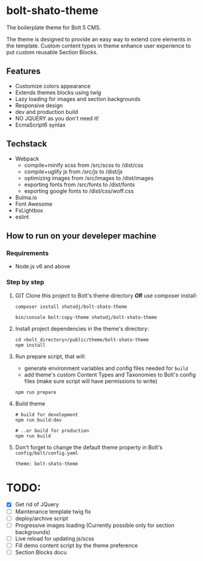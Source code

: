 # bolt-shato-theme
The boilerplate theme for Bolt 5 CMS.

The theme is designed to provide an easy way to extend core elements in the template. Custom content types in theme enhance user experience to put custom reusable Section Blocks.

## Features
- Customize colors appearance
- Extends themes blocks using twig
- Lazy loading for images and section backgrounds
- Responsive design
- dev and production build
- NO JQUERY as you don't need it!
- EcmaScript6 syntax

## Techstack
- Webpack
    - compile+minify scss from /src/scss to /dist/css
    - compile+uglify js from /src/js to /dist/js
    - optimizing images from /src/images to /dist/images
    - exporting fonts from /src/fonts to /dist/fonts
    - exporting google fonts to /dist/css/woff.css
- Bulma.io
- Font Awesome
- FsLightbox
- eslint

## How to run on your develeper machine

### Requirements
- Node.js v6 and above

### Step by step

1. GIT Clone this project to Bolt's theme directory ***OR*** use composer install:

    ```
    composer install shatodj/bolt-shato-theme

    bin/console bolt:copy-theme shatodj/bolt-shato-theme
    ```

1. Install project dependencies in the theme's directory:

    ```
    cd <bolt_directory>/public/theme/bolt-shato-theme
    npm install 
    ```

1. Run prepare script, that will:
    - generate environment variables and config files needed for `build`
    - add theme's custom Content Types and Taxonomies to Bolt's config files (make sure script will have permissions to write)

    ```
    npm run prepare
    ```

1. Build theme

    ```
    # build for development
    npm run build:dev

    # ..or build for production
    npm run build
    ```

 1. Don't forget to change the default theme property in Bolt's `config/bolt/config.yaml`

    ```
    theme: bolt-shato-theme
    ```

# TODO:
- [x] Get rid of JQuery
- [ ] Maintenance template twig fix
- [ ] deploy/archive script
- [ ] Progressive images loading (Currently possible only for section backgrounds)
- [ ] Live reload for updating js/scss
- [ ] Fill demo content script by the theme preference
- [ ] Section Blocks docu